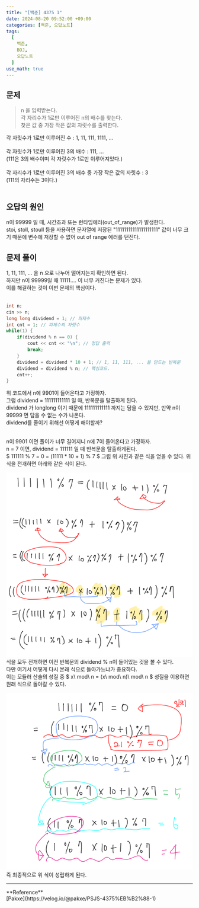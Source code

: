 ```yaml
---
title: "[백준] 4375 1"
date: 2024-08-20 09:52:00 +09:00
categories: [백준, 오답노트]
tags:
  [
    백준,
    BOJ,
    오답노트
  ]
use_math: true
---
```


## 문제
> n 을 입력받는다.<br>
> 각 자리수가 1로만 이루어진 n의 배수를 찾는다.<br>
> 찾은 값 중 가장 작은 값의 자릿수를 출력한다.<br>

각 자릿수가 1로만 이루어진 수 : 1, 11, 111, 1111, ...<br>
<br>
각 자릿수가 1로만 이루어진 3의 배수 : 111, ...<br>
(111은 3의 배수이며 각 자릿수가 1로만 이루어져있다.)<br>
<br>
각 자리수가 1로만 이루어진 3의 배수 중 가장 작은 값의 자릿수 : 3<br>
(111의 자리수는 3이다.)<br>
<br>

## 오답의 원인
n이 99999 일 때, 시간초과 또는 런타임에러(out_of_range)가 발생한다.<br>
stoi, stoll, stoull 등을 사용하면 문자열에 저장된 "11111111111111111111" 값이 너무 크기 때문에 변수에 저장할 수 없어 out of range 에러를 던진다.<br>

## 문제 풀이
1, 11, 111, ... 을 n 으로 나누어 떨어지는지 확인하면 된다.<br>
하지만 n이 99999일 때 11111.... 이 너무 커진다는 문제가 있다.<br>
이를 해결하는 것이 이번 문제의 핵심이다.<br>
<br>

```cpp
int n;
cin >> n; 
long long dividend = 1; // 피제수
int cnt = 1; // 피제수의 자릿수
while(1) {
    if(dividend % n == 0) {
        cout << cnt << "\n"; // 정답 출력
        break;
    }
    dividend = dividend * 10 + 1; // 1, 11, 111, ... 을 만드는 반복문
    dividend = dividend % n; // 핵심코드.
    cnt++;
}
```

위 코드에서 n에 9901이 들어온다고 가정하자.<br>
그럼 dividend = 111111111111 일 때, 반복문을 탈출하게 된다.<br>
dividend 가 longlong 이기 때문에 111111111111 까지는 담을 수 있지만, 만약 n이 99999 면 담을 수 없는 수가 나온다.<br>
dividend를 줄이기 위해선 어떻게 해야할까?<br>
<br>

n이 9901 이면 풀이가 너무 길어지니 n에 7이 들어온다고 가정하자.<br>
n = 7 이면, dividend = 111111 일 때 반복문을 탈출하게된다.<br>
$ 111111 % 7 = 0 = (11111 * 10 + 1) % 7 $
그럼 위 사진과 같은 식을 얻을 수 있다. 위 식을 전개하면 아래와 같은 식이 된다.<br>

![사진1](https://github.com/Hoon1999/hoon1999.github.io/blob/main/assets/img/baekjoon/4375-1.png?raw=true)<br>
식을 모두 전개하면 이전 반복문의 dividend % n이 들어있는 것을 볼 수 있다.<br>
다만 여기서 어떻게 다시 본래 식으로 돌아가느냐가 중요하다.<br>
이는 모듈러 산술의 성질 중 $ x\ mod\ n = (x\ mod\ n)\ mod\ n $ 성질을 이용하면 원래 식으로 돌아갈 수 있다.<br>

![사진2](https://github.com/Hoon1999/hoon1999.github.io/blob/main/assets/img/baekjoon/4375-2.png?raw=true)<br>
즉 최종적으로 위 식이 성립하게 된다.<br>

<hr>
**Reference** <br>
[Pakxe](https://velog.io/@pakxe/PSJS-4375%EB%B2%88-1)<br>
